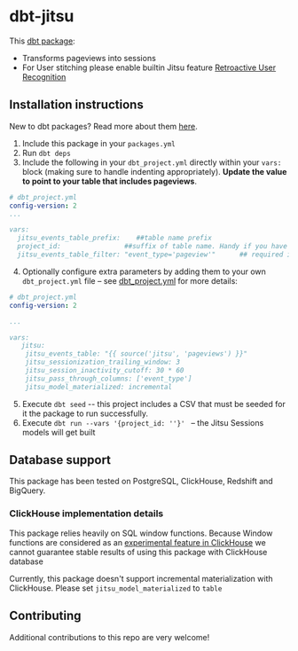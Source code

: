 # dbt-jitsu
This [dbt package](https://docs.getdbt.com/docs/package-management):
* Transforms pageviews into sessions
* For User stitching please enable builtin Jitsu feature [Retroactive User Recognition](https://jitsu.com/docs/other-features/retroactive-user-recognition)


## Installation instructions
New to dbt packages? Read more about them [here](https://docs.getdbt.com/docs/building-a-dbt-project/package-management/).
1. Include this package in your `packages.yml`
2. Run `dbt deps`
3. Include the following in your `dbt_project.yml` directly within your `vars:` block (making sure to handle indenting appropriately). **Update the value to point to your table that includes pageviews**.

```YAML
# dbt_project.yml
config-version: 2
...

vars:
  jitsu_events_table_prefix:    ##table name prefix
  project_id:                ##suffix of table name. Handy if you have separate tables per tenant
  jitsu_events_table_filter: "event_type='pageview'"      ## required if you have a single table for all events and only want to filter on pageviews

```

4. Optionally configure extra parameters by adding them to your own `dbt_project.yml` file – see [dbt_project.yml](dbt_project.yml)
   for more details:

```YAML
# dbt_project.yml
config-version: 2

...

vars:
   jitsu:
    jitsu_events_table: "{{ source('jitsu', 'pageviews') }}"
    jitsu_sessionization_trailing_window: 3
    jitsu_session_inactivity_cutoff: 30 * 60
    jitsu_pass_through_columns: ['event_type']
    jitsu_model_materialized: incremental

```
5. Execute `dbt seed` -- this project includes a CSV that must be seeded for it
   the package to run successfully.
6. Execute `dbt run --vars '{project_id: ''}' ` – the Jitsu Sessions models will get built

## Database support
This package has been tested on
PostgreSQL, ClickHouse, Redshift and BigQuery.

### ClickHouse implementation details
This package relies heavily on SQL window functions.
Because Window functions are considered as an [experimental feature in ClickHouse](https://clickhouse.tech/docs/en/sql-reference/window-functions/)
we cannot guarantee stable results of using this package with ClickHouse database

Currently, this package doesn't support incremental materialization with ClickHouse. Please set
`jitsu_model_materialized` to `table`

## Contributing
Additional contributions to this repo are very welcome!
